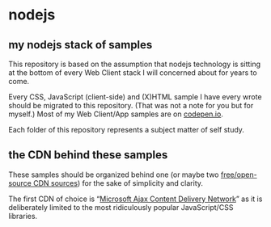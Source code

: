 # nodejs

## my nodejs stack of samples

This repository is based on the assumption that nodejs technology is sitting at the bottom of every Web Client stack I will concerned about for years to come.

Every CSS, JavaScript (client-side) and (X)HTML sample I have every wrote should be migrated to this repository. (That was not a note for you but for myself.) Most of my Web Client/App samples are on [codepen.io](https://codepen.io/rasx).

Each folder of this repository represents a subject matter of self study.

## the CDN behind these samples

These samples should be organized behind one (or maybe two [free/open-source CDN sources](https://www.maxcdn.com/blog/free-open-source-cdns/)) for the sake of simplicity and clarity.

The first CDN of choice is “[Microsoft Ajax Content Delivery Network](https://docs.microsoft.com/en-us/aspnet/ajax/cdn/overview)” as it is deliberately limited to the most ridiculously popular JavaScript/CSS libraries.

